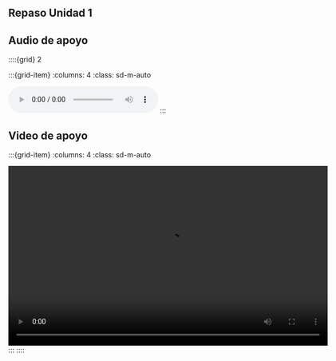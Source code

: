 ## Repaso Unidad 1

## Audio de apoyo

::::{grid} 2

:::{grid-item}
:columns: 4
:class: sd-m-auto

<audio controls>
  <source src="_static\Audios\AudioUnidad1.m4a" type="audio/mpeg">
  Tu navegador no soporta el elemento de audio.
</audio>
:::

## Video de apoyo
:::{grid-item}
:columns: 4
:class: sd-m-auto

<video width="640" height="360" controls>
  <source src="_static\Videos\Video_Unidad1.mp4" type="video/mp4">
  Tu navegador no soporta el elemento de video.
</video>
:::
::::

